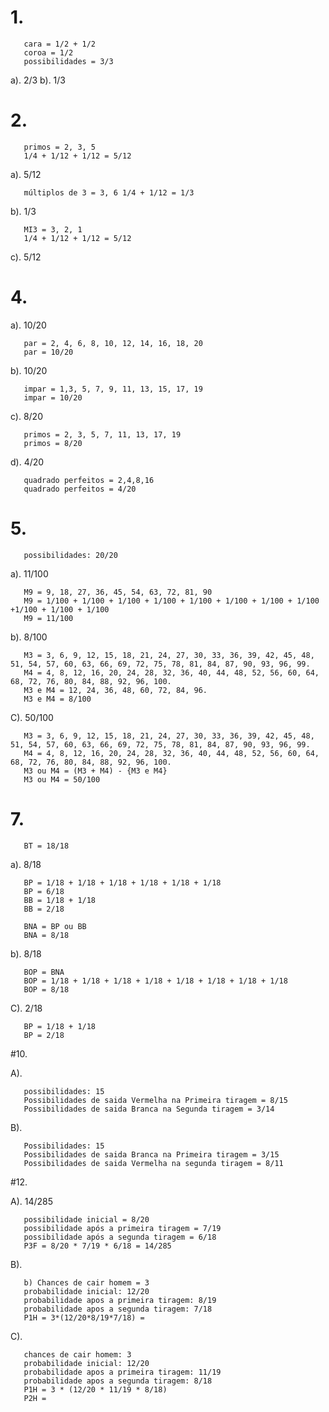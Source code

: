 # 1.

       cara = 1/2 + 1/2
       coroa = 1/2 
       possibilidades = 3/3
a). 2/3
b). 1/3

# 2.

       primos = 2, 3, 5
       1/4 + 1/12 + 1/12 = 5/12
       
a). 5/12

       múltiplos de 3 = 3, 6 1/4 + 1/12 = 1/3
b). 1/3

       MI3 = 3, 2, 1 
       1/4 + 1/12 + 1/12 = 5/12
       
c). 5/12

# 4. 
       
a). 10/20

       par = 2, 4, 6, 8, 10, 12, 14, 16, 18, 20
       par = 10/20

b). 10/20
       
       impar = 1,3, 5, 7, 9, 11, 13, 15, 17, 19
       impar = 10/20
       
c). 8/20

       primos = 2, 3, 5, 7, 11, 13, 17, 19
       primos = 8/20
       
d). 4/20

       quadrado perfeitos = 2,4,8,16
       quadrado perfeitos = 4/20
       
       
# 5. 

       possibilidades: 20/20
a). 11/100
       
       M9 = 9, 18, 27, 36, 45, 54, 63, 72, 81, 90
       M9 = 1/100 + 1/100 + 1/100 + 1/100 + 1/100 + 1/100 + 1/100 + 1/100 +1/100 + 1/100 + 1/100
       M9 = 11/100
       
b). 8/100

       M3 = 3, 6, 9, 12, 15, 18, 21, 24, 27, 30, 33, 36, 39, 42, 45, 48, 51, 54, 57, 60, 63, 66, 69, 72, 75, 78, 81, 84, 87, 90, 93, 96, 99.
       M4 = 4, 8, 12, 16, 20, 24, 28, 32, 36, 40, 44, 48, 52, 56, 60, 64, 68, 72, 76, 80, 84, 88, 92, 96, 100.
       M3 e M4 = 12, 24, 36, 48, 60, 72, 84, 96.
       M3 e M4 = 8/100
       
C). 50/100      

       M3 = 3, 6, 9, 12, 15, 18, 21, 24, 27, 30, 33, 36, 39, 42, 45, 48, 51, 54, 57, 60, 63, 66, 69, 72, 75, 78, 81, 84, 87, 90, 93, 96, 99.
       M4 = 4, 8, 12, 16, 20, 24, 28, 32, 36, 40, 44, 48, 52, 56, 60, 64, 68, 72, 76, 80, 84, 88, 92, 96, 100.
       M3 ou M4 = (M3 + M4) - {M3 e M4}
       M3 ou M4 = 50/100
       

# 7.

       BT = 18/18
       
a). 8/18

       BP = 1/18 + 1/18 + 1/18 + 1/18 + 1/18 + 1/18
       BP = 6/18
       BB = 1/18 + 1/18
       BB = 2/18
       
       BNA = BP ou BB
       BNA = 8/18
      
b). 8/18
       
       BOP = BNA
       BOP = 1/18 + 1/18 + 1/18 + 1/18 + 1/18 + 1/18 + 1/18 + 1/18
       BOP = 8/18

C). 2/18

       BP = 1/18 + 1/18
       BP = 2/18
 
 #10.
 
A).
       
       possibilidades: 15
       Possibilidades de saida Vermelha na Primeira tiragem = 8/15
       Possibilidades de saida Branca na Segunda tiragem = 3/14

B).

       Possibilidades: 15
       Possibilidades de saida Branca na Primeira tiragem = 3/15
       Possibilidades de saida Vermelha na segunda tiragem = 8/11
       
#12.

A). 14/285

       possibilidade inicial = 8/20
       possibilidade após a primeira tiragem = 7/19
       possibilidade após a segunda tiragem = 6/18
       P3F = 8/20 * 7/19 * 6/18 = 14/285
       
B). 
       
       b) Chances de cair homem = 3
       probabilidade inicial: 12/20
       probabilidade apos a primeira tiragem: 8/19
       probabilidade apos a segunda tiragem: 7/18
       P1H = 3*(12/20*8/19*7/18) =  
       
      
C). 

       chances de cair homem: 3
       probabilidade inicial: 12/20
       probabilidade apos a primeira tiragem: 11/19
       probabilidade apos a segunda tiragem: 8/18
       P1H = 3 * (12/20 * 11/19 * 8/18)
       P2H =        
